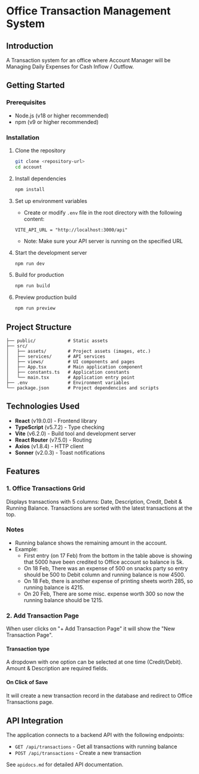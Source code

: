 # Office Transaction Management System

## Introduction

A Transaction system for an office where Account Manager will be Managing Daily Expenses for Cash Inflow / Outflow.

## Getting Started

### Prerequisites

- Node.js (v18 or higher recommended)
- npm (v9 or higher recommended)

### Installation

1. Clone the repository
   ```bash
   git clone <repository-url>
   cd account
   ```

2. Install dependencies
   ```bash
   npm install
   ```

3. Set up environment variables
   - Create or modify `.env` file in the root directory with the following content:
   ```
   VITE_API_URL = "http://localhost:3000/api"
   ```
   - Note: Make sure your API server is running on the specified URL

4. Start the development server
   ```bash
   npm run dev
   ```

5. Build for production
   ```bash
   npm run build
   ```

6. Preview production build
   ```bash
   npm run preview
   ```

## Project Structure

```
├── public/            # Static assets
├── src/
│   ├── assets/        # Project assets (images, etc.)
│   ├── services/      # API services
│   ├── views/         # UI components and pages
│   ├── App.tsx        # Main application component
│   ├── constants.ts   # Application constants
│   └── main.tsx       # Application entry point
├── .env               # Environment variables
└── package.json       # Project dependencies and scripts
```

## Technologies Used

- **React** (v19.0.0) - Frontend library
- **TypeScript** (v5.7.2) - Type checking
- **Vite** (v6.2.0) - Build tool and development server
- **React Router** (v7.5.0) - Routing
- **Axios** (v1.8.4) - HTTP client
- **Sonner** (v2.0.3) - Toast notifications

## Features

### 1. Office Transactions Grid

Displays transactions with 5 columns: Date, Description, Credit, Debit & Running Balance. Transactions are sorted with the latest transactions at the top.

### Notes

- Running balance shows the remaining amount in the account.
- Example:
  - First entry (on 17 Feb) from the bottom in the table above is showing that 5000 have been credited to Office account so balance is 5k.
  - On 18 Feb, There was an expense of 500 on snacks party so entry should be 500 to Debit column and running balance is now 4500.
  - On 18 Feb, there is another expense of printing sheets worth 285, so running balance is 4215.
  - On 20 Feb, There are some misc. expense worth 300 so now the running balance should be 1215.

### 2. Add Transaction Page

When user clicks on "+ Add Transaction Page" it will show the "New Transaction Page".

#### Transaction type

A dropdown with one option can be selected at one time (Credit/Debit). Amount & Description are required fields.

#### On Click of Save

It will create a new transaction record in the database and redirect to Office Transactions page.

## API Integration

The application connects to a backend API with the following endpoints:

- `GET /api/transactions` - Get all transactions with running balance
- `POST /api/transactions` - Create a new transaction

See `apidocs.md` for detailed API documentation.
